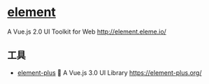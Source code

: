 # [element](https://github.com/ElemeFE/element)

A Vue.js 2.0 UI Toolkit for Web http://element.eleme.io/

## 工具

* [element-plus](https://github.com/element-plus/element-plus) 🎉 A Vue.js 3.0 UI Library https://element-plus.org/
